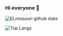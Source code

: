 ### Hi everyone 👋

![ELmissouri github stats](https://github-readme-stats.vercel.app/api?username=elmissouri16&count_private=true&theme=dark&show_icons=true)

![Top Langs](https://github-readme-stats.vercel.app/api/top-langs/?username=elmissouri16&layout=compact)


